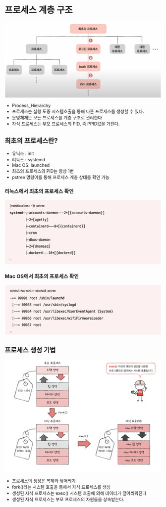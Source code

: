 # 프로세스 계층 구조
![DP](./img/1.png)
- Process_Hierarchy
- 프로세스는 실행 도중 시스템호출을 통해 다른 프로세스를 생성할 수 있다.
- 운영체제는 모든 프로세스를 계층 구조로 관리한다
- 자식 프로세스는 부모 프로세스의 PID, 즉 PPID값을 가진다.

## 최초의 프로세스란?
- 유닉스 : init
- 리눅스 : systemd
- Mac OS: launched
- 최초의 프로세스의 PID는 항상 1번
- pstree 명령어를 통해 프로세스 계층 상태를 확인 가능
  
### 리눅스에서 최초의 프로세스 확인
![DP](./img/2.png)
### Mac OS에서 최초의 프로세스 확인
![DP](./img/3.png)

## 프로세스 생성 기법
![DP](./img/4.png)
- 프로세스의 생성은 복제와 덮어씌기
- fork()라는 시스템 호출을 통해서 자식 프로세스를 생성
- 생성된 자식 프로세스는 exec() 시스템 호출에 의해 데이터가 덮어씌워진다
- 생성된 자식 프로세스는 부모 프로세스의 자원들을 상속받는다.
